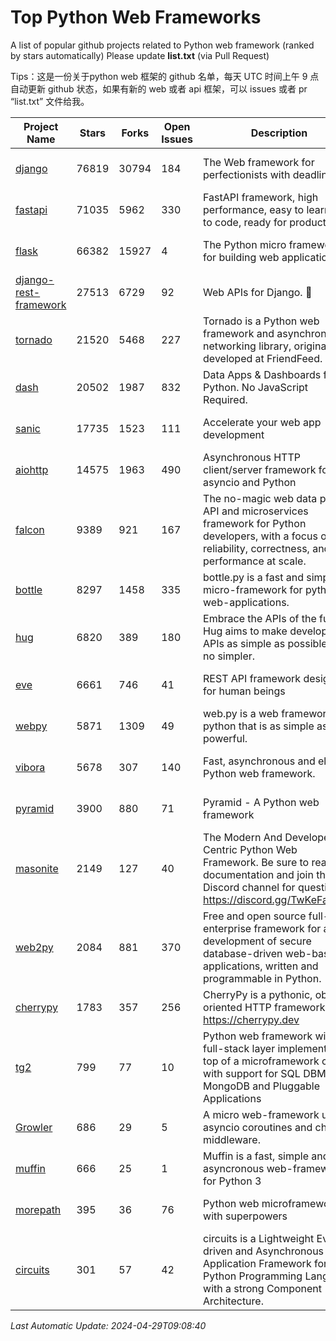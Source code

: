# Top Python Web Frameworks
A list of popular github projects related to Python web framework (ranked by stars automatically)
Please update **list.txt** (via Pull Request)

Tips：这是一份关于python web 框架的 github 名单，每天 UTC 时间上午 9 点自动更新 github 状态，如果有新的 web 或者 api 框架，可以 issues 或者 pr “list.txt” 文件给我。

| Project Name | Stars | Forks | Open Issues | Description | Last Commit |
| ------------ | ----- | ----- | ----------- | ----------- | ----------- |
| [django](https://github.com/django/django) | 76819 | 30794 | 184 | The Web framework for perfectionists with deadlines. | 2024-04-29 09:07:54 |
| [fastapi](https://github.com/tiangolo/fastapi) | 71035 | 5962 | 330 | FastAPI framework, high performance, easy to learn, fast to code, ready for production | 2024-04-29 05:18:26 |
| [flask](https://github.com/pallets/flask) | 66382 | 15927 | 4 | The Python micro framework for building web applications. | 2024-04-23 23:54:09 |
| [django-rest-framework](https://github.com/encode/django-rest-framework) | 27513 | 6729 | 92 | Web APIs for Django. 🎸 | 2024-04-27 11:15:06 |
| [tornado](https://github.com/tornadoweb/tornado) | 21520 | 5468 | 227 | Tornado is a Python web framework and asynchronous networking library, originally developed at FriendFeed. | 2024-04-12 14:24:33 |
| [dash](https://github.com/plotly/dash) | 20502 | 1987 | 832 | Data Apps & Dashboards for Python. No JavaScript Required. | 2024-04-22 15:43:08 |
| [sanic](https://github.com/sanic-org/sanic) | 17735 | 1523 | 111 |  Accelerate your web app development  | Build fast. Run fast. | 2024-04-09 06:23:58 |
| [aiohttp](https://github.com/aio-libs/aiohttp) | 14575 | 1963 | 490 | Asynchronous HTTP client/server framework for asyncio and Python | 2024-04-25 21:40:17 |
| [falcon](https://github.com/falconry/falcon) | 9389 | 921 | 167 | The no-magic web data plane API and microservices framework for Python developers, with a focus on reliability, correctness, and performance at scale. | 2024-04-17 17:19:18 |
| [bottle](https://github.com/bottlepy/bottle) | 8297 | 1458 | 335 | bottle.py is a fast and simple micro-framework for python web-applications. | 2024-01-03 22:31:48 |
| [hug](https://github.com/hugapi/hug) | 6820 | 389 | 180 | Embrace the APIs of the future. Hug aims to make developing APIs as simple as possible, but no simpler. | 2023-06-30 13:14:01 |
| [eve](https://github.com/pyeve/eve) | 6661 | 746 | 41 | REST API framework designed for human beings | 2023-07-10 07:05:49 |
| [webpy](https://github.com/webpy/webpy) | 5871 | 1309 | 49 | web.py is a web framework for python that is as simple as it is powerful.  | 2024-02-21 05:06:13 |
| [vibora](https://github.com/vibora-io/vibora) | 5678 | 307 | 140 | Fast, asynchronous and elegant Python web framework. | 2019-02-11 10:54:12 |
| [pyramid](https://github.com/Pylons/pyramid) | 3900 | 880 | 71 | Pyramid - A Python web framework | 2024-03-03 23:38:59 |
| [masonite](https://github.com/MasoniteFramework/masonite) | 2149 | 127 | 40 | The Modern And Developer Centric Python Web Framework. Be sure to read the documentation and join the Discord channel for questions: https://discord.gg/TwKeFahmPZ | 2024-04-04 19:49:42 |
| [web2py](https://github.com/web2py/web2py) | 2084 | 881 | 370 | Free and open source full-stack enterprise framework for agile development of secure database-driven web-based applications, written and programmable in Python. | 2024-01-16 04:53:27 |
| [cherrypy](https://github.com/cherrypy/cherrypy) | 1783 | 357 | 256 | CherryPy is a pythonic, object-oriented HTTP framework.      https://cherrypy.dev | 2024-04-22 23:41:04 |
| [tg2](https://github.com/TurboGears/tg2) | 799 | 77 | 10 | Python web framework with full-stack layer implemented on top of a microframework core with support for SQL DBMS, MongoDB and Pluggable Applications | 2024-03-25 21:31:11 |
| [Growler](https://github.com/pyGrowler/Growler) | 686 | 29 | 5 | A micro web-framework using asyncio coroutines and chained middleware. | 2020-03-08 07:51:41 |
| [muffin](https://github.com/klen/muffin) | 666 | 25 | 1 | Muffin is a fast, simple and asyncronous web-framework for Python 3 | 2023-10-11 08:53:36 |
| [morepath](https://github.com/morepath/morepath) | 395 | 36 | 76 | Python web microframework with superpowers | 2022-05-29 18:09:39 |
| [circuits](https://github.com/circuits/circuits) | 301 | 57 | 42 | circuits is a Lightweight Event driven and Asynchronous Application Framework for the Python Programming Language with a strong Component Architecture. | 2024-04-03 22:38:28 |

*Last Automatic Update: 2024-04-29T09:08:40*